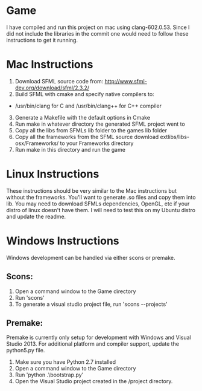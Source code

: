 # Game

I have compiled and run this project on mac using clang-602.0.53. Since I did not include the libraries in the commit one would need to follow these instructions to get it running.

# Mac Instructions
1. Download SFML source code from: http://www.sfml-dev.org/download/sfml/2.3.2/
2. Build SFML with cmake and specify native compilers to:
  - /usr/bin/clang for C and /usr/bin/clang++ for C++ compiler
3. Generate a Makefile with the default options in Cmake
4. Run make in whatever directory the generated SFML project went to
5. Copy all the libs from SFMLs lib folder to the games lib folder
6. Copy all the frameworks from the SFML source download extlibs/libs-osx/Frameworks/ to your Frameworks directory
7. Run make in this directory and run the game

# Linux Instructions
These instructions should be very similar to the Mac instructions but without the frameworks. You'll want to generate .so files and copy them into lib. You may need to download SFMLs dependencies, OpenGL, etc if your distro of linux doesn't have them. I will need to test this on my Ubuntu distro and update the readme.

# Windows Instructions
Windows development can be handled via either scons or premake.

## Scons:
1. Open a command window to the Game directory
2. Run 'scons'
3. To generate a visual studio project file, run 'scons --projects'

## Premake:
Premake is currently only setup for development with Windows and Visual Studio 2013. For additional platform and compiler support, update the python5.py file.

1. Make sure you have Python 2.7 installed
2. Open a command window to the Game directory
3. Run 'python .\bootstrap.py'
4. Open the Visual Studio project created in the /project directory.
